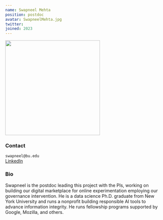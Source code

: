 ```yaml
---
name: Swapneel Mehta
position: postdoc
avatar: SwapneelMehta.jpg
twitter: 
joined: 2023
---
```


<img width="300" src="{{site.baseurl}}/images/people/{{page.avatar}}" data-action="zoom">




### Contact

<i class="fa fa-envelope-o"></i>`swapneel@bu.edu`<br>
[LinkedIn](https://www.linkedin.com/in/swapneelm) <br>


### Bio

<p>Swapneel is the postdoc leading this project with the PIs, working on building our digital marketplace for online experimentation employing our governance intervention. He is a data science Ph.D. graduate from New York University and runs a nonprofit building responsible AI tools to advance information integrity. He runs fellowship programs supported by Google, Mozilla, and others.</p> 

<br>
